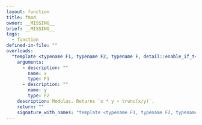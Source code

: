```yaml
---
layout: function
title: fmod
owner: __MISSING__
brief: __MISSING__
tags:
  - function
defined-in-file: ""
overloads:
  "template <typename F1, typename F2, typename F, detail::enable_if_t<((detail::builtin::is_genfloat<F1>::value && detail::builtin::is_genfloat<F2>::value)), int> >\nF fmod(F1, F2)":
    arguments:
      - description: ""
        name: x
        type: F1
      - description: ""
        name: y
        type: F2
    description: Modulus. Returns `x * y ∗ trunc(x/y)`.
    return: ""
    signature_with_names: "template <typename F1, typename F2, typename F, detail::enable_if_t<((detail::builtin::is_genfloat<F1>::value && detail::builtin::is_genfloat<F2>::value)), int> >\nF fmod(F1 x, F2 y)"
---
```

